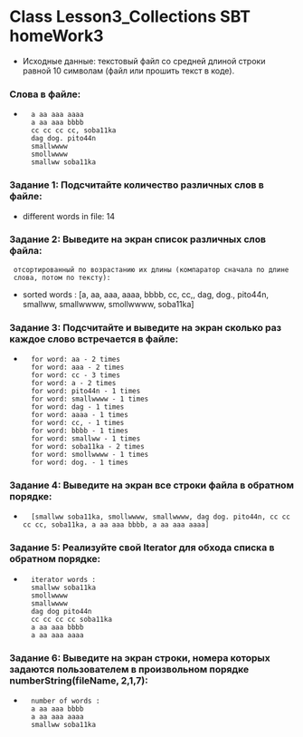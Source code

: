 # Class Lesson3_Collections SBT homeWork3
* Исходные данные: текстовый файл со средней длиной строки равной 10
  символам (файл или прошить текст в коде).
### Слова в файле:
*       a aa aaa aaaa
        a aa aaa bbbb
        cc cc cc cc, soba11ka
        dag dog. pito44n
        smallwwww
        smollwwww
        smallww soba11ka 
### Задание 1: Подсчитайте количество различных слов в файле:
* different words in file: 14
### Задание 2: Выведите на экран список различных слов файла:
     отсортированный по возрастанию их длины (компаратор сначала по длине
     слова, потом по тексту):
*   sorted words : [a, aa, aaa, aaaa, bbbb, cc, cc,, dag, dog., pito44n, smallww, smallwwww, smollwwww, soba11ka]
### Задание 3: Подсчитайте и выведите на экран сколько раз каждое слово встречается в файле:
*       for word: aa - 2 times
        for word: aaa - 2 times
        for word: cc - 3 times
        for word: a - 2 times
        for word: pito44n - 1 times
        for word: smallwwww - 1 times
        for word: dag - 1 times
        for word: aaaa - 1 times
        for word: cc, - 1 times
        for word: bbbb - 1 times
        for word: smallww - 1 times
        for word: soba11ka - 2 times
        for word: smollwwww - 1 times
        for word: dog. - 1 times
### Задание 4: Выведите на экран все строки файла в обратном порядке:
*       [smallww soba11ka, smollwwww, smallwwww, dag dog. pito44n, cc cc cc cc, soba11ka, a aa aaa bbbb, a aa aaa aaaa]
### Задание 5: Реализуйте свой Iterator для обхода списка в обратном порядке:
*       iterator words : 
        smallww soba11ka
        smollwwww
        smallwwww
        dag dog pito44n
        cc cc cc cc soba11ka
        a aa aaa bbbb
        a aa aaa aaaa       
### Задание 6: Выведите на экран строки, номера которых задаются пользователем в произвольном порядке numberString(fileName, 2,1,7):    
*       number of words : 
        a aa aaa bbbb
        a aa aaa aaaa
        smallww soba11ka